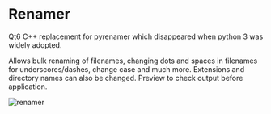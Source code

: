 # Renamer
Qt6 C++ replacement for pyrenamer which disappeared when python 3 was widely adopted.

Allows bulk renaming of filenames, changing dots and spaces in filenames for underscores/dashes, change case and much more.
Extensions and directory names can also be changed.
Preview to check output before application.

![renamer](https://user-images.githubusercontent.com/127301448/225082563-bb622e2a-8355-4bcb-9e54-b42d25681ac6.png)
